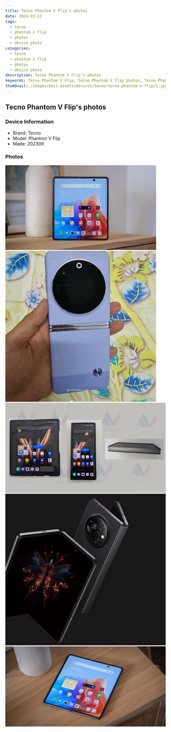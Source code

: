 ```yaml
---
title: Tecno Phantom V Flip's photos
date: 2024-03-12
tags: 
  - tecno
  - phantom v flip
  - photos
  - device photo
categories: 
  - tecno
  - phantom v flip
  - photos
  - device photo
description: Tecno Phantom V Flip's photos
keywords: Tecno Phantom V Flip, Tecno Phantom V Flip photos, Tecno Phantom V Flip device photo
thumbnail: /images/best-assets/devices/tecno/tecno-phantom-v-flip/1.jpg
---
```


## Tecno Phantom V Flip's photos

### Device Information

- Brand: Tecno
- Model: Phantom V Flip
- Made: 202309

### Photos

![/images/best-assets/devices/tecno/tecno-phantom-v-flip/1.jpg](/images/best-assets/devices/tecno/tecno-phantom-v-flip/1.jpg)
![/images/best-assets/devices/tecno/tecno-phantom-v-flip/2.jpg](/images/best-assets/devices/tecno/tecno-phantom-v-flip/2.jpg)
![/images/best-assets/devices/tecno/tecno-phantom-v-flip/3.jpg](/images/best-assets/devices/tecno/tecno-phantom-v-flip/3.jpg)
![/images/best-assets/devices/tecno/tecno-phantom-v-flip/4.jpg](/images/best-assets/devices/tecno/tecno-phantom-v-flip/4.jpg)
![/images/best-assets/devices/tecno/tecno-phantom-v-flip/5.jpg](/images/best-assets/devices/tecno/tecno-phantom-v-flip/5.jpg)
